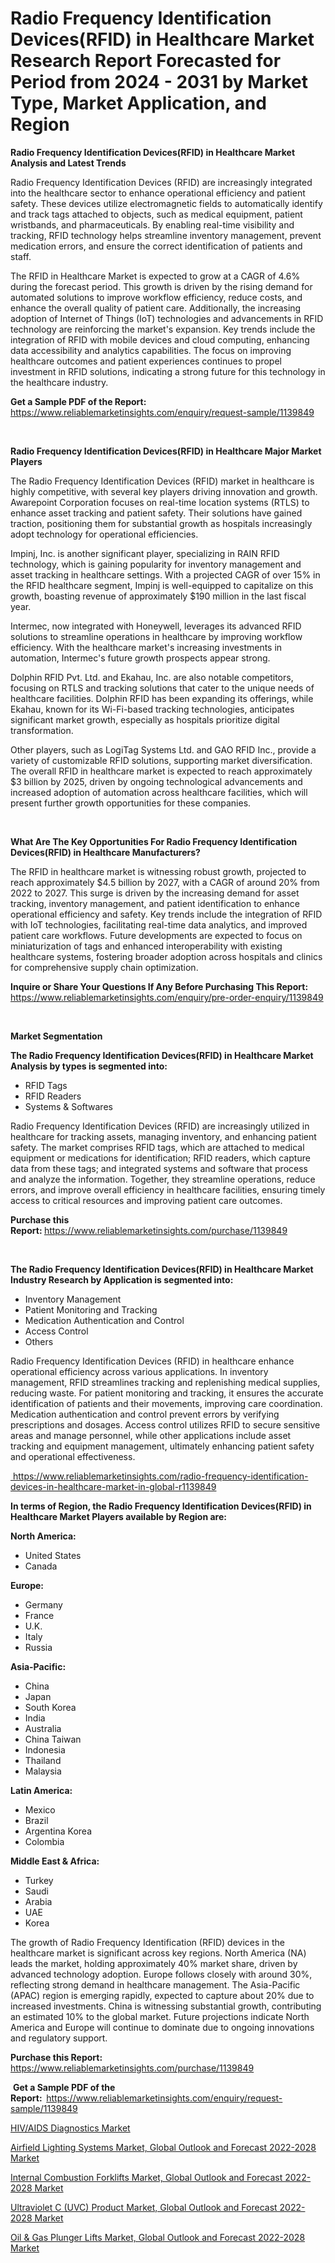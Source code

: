 <p><h1>Radio Frequency Identification Devices(RFID) in Healthcare Market Research Report Forecasted for Period from 2024 -  2031 by Market Type, Market Application, and Region</h1></p><p><strong>Radio Frequency Identification Devices(RFID) in Healthcare Market Analysis and Latest Trends</strong></p>
<p><p>Radio Frequency Identification Devices (RFID) are increasingly integrated into the healthcare sector to enhance operational efficiency and patient safety. These devices utilize electromagnetic fields to automatically identify and track tags attached to objects, such as medical equipment, patient wristbands, and pharmaceuticals. By enabling real-time visibility and tracking, RFID technology helps streamline inventory management, prevent medication errors, and ensure the correct identification of patients and staff.</p><p>The RFID in Healthcare Market is expected to grow at a CAGR of 4.6% during the forecast period. This growth is driven by the rising demand for automated solutions to improve workflow efficiency, reduce costs, and enhance the overall quality of patient care. Additionally, the increasing adoption of Internet of Things (IoT) technologies and advancements in RFID technology are reinforcing the market's expansion. Key trends include the integration of RFID with mobile devices and cloud computing, enhancing data accessibility and analytics capabilities. The focus on improving healthcare outcomes and patient experiences continues to propel investment in RFID solutions, indicating a strong future for this technology in the healthcare industry.</p></p>
<p><strong>Get a Sample PDF of the Report:&nbsp;</strong> <a href="https://www.reliablemarketinsights.com/enquiry/request-sample/1139849?utm_campaign=1288&utm_medium=2&utm_source=Github&utm_content=ia&utm_term=14102024&utm_id=radio-frequency-identification-devicesrfid-in-healthcare">https://www.reliablemarketinsights.com/enquiry/request-sample/1139849</a></p>
<p>&nbsp;</p>
<p><strong>Radio Frequency Identification Devices(RFID) in Healthcare Major Market Players</strong></p>
<p><p>The Radio Frequency Identification Devices (RFID) market in healthcare is highly competitive, with several key players driving innovation and growth. Awarepoint Corporation focuses on real-time location systems (RTLS) to enhance asset tracking and patient safety. Their solutions have gained traction, positioning them for substantial growth as hospitals increasingly adopt technology for operational efficiencies.</p><p>Impinj, Inc. is another significant player, specializing in RAIN RFID technology, which is gaining popularity for inventory management and asset tracking in healthcare settings. With a projected CAGR of over 15% in the RFID healthcare segment, Impinj is well-equipped to capitalize on this growth, boasting revenue of approximately $190 million in the last fiscal year.</p><p>Intermec, now integrated with Honeywell, leverages its advanced RFID solutions to streamline operations in healthcare by improving workflow efficiency. With the healthcare market's increasing investments in automation, Intermec's future growth prospects appear strong.</p><p>Dolphin RFID Pvt. Ltd. and Ekahau, Inc. are also notable competitors, focusing on RTLS and tracking solutions that cater to the unique needs of healthcare facilities. Dolphin RFID has been expanding its offerings, while Ekahau, known for its Wi-Fi-based tracking technologies, anticipates significant market growth, especially as hospitals prioritize digital transformation.</p><p>Other players, such as LogiTag Systems Ltd. and GAO RFID Inc., provide a variety of customizable RFID solutions, supporting market diversification. The overall RFID in healthcare market is expected to reach approximately $3 billion by 2025, driven by ongoing technological advancements and increased adoption of automation across healthcare facilities, which will present further growth opportunities for these companies.</p></p>
<p>&nbsp;</p>
<p><strong>What Are The Key Opportunities For Radio Frequency Identification Devices(RFID) in Healthcare Manufacturers?</strong></p>
<p><p>The RFID in healthcare market is witnessing robust growth, projected to reach approximately $4.5 billion by 2027, with a CAGR of around 20% from 2022 to 2027. This surge is driven by the increasing demand for asset tracking, inventory management, and patient identification to enhance operational efficiency and safety. Key trends include the integration of RFID with IoT technologies, facilitating real-time data analytics, and improved patient care workflows. Future developments are expected to focus on miniaturization of tags and enhanced interoperability with existing healthcare systems, fostering broader adoption across hospitals and clinics for comprehensive supply chain optimization.</p></p>
<p><strong>Inquire or Share Your Questions If Any Before Purchasing This Report:</strong> <a href="https://www.reliablemarketinsights.com/enquiry/pre-order-enquiry/1139849?utm_campaign=1288&utm_medium=2&utm_source=Github&utm_content=ia&utm_term=14102024&utm_id=radio-frequency-identification-devicesrfid-in-healthcare">https://www.reliablemarketinsights.com/enquiry/pre-order-enquiry/1139849</a></p>
<p>&nbsp;</p>
<p><strong>Market Segmentation</strong></p>
<p><strong>The Radio Frequency Identification Devices(RFID) in Healthcare Market Analysis by types is segmented into:</strong></p>
<p><ul><li>RFID Tags</li><li>RFID Readers</li><li>Systems & Softwares</li></ul></p>
<p><p>Radio Frequency Identification Devices (RFID) are increasingly utilized in healthcare for tracking assets, managing inventory, and enhancing patient safety. The market comprises RFID tags, which are attached to medical equipment or medications for identification; RFID readers, which capture data from these tags; and integrated systems and software that process and analyze the information. Together, they streamline operations, reduce errors, and improve overall efficiency in healthcare facilities, ensuring timely access to critical resources and improving patient care outcomes.</p></p>
<p><strong>Purchase this Report:&nbsp;</strong><a href="https://www.reliablemarketinsights.com/purchase/1139849?utm_campaign=1288&utm_medium=2&utm_source=Github&utm_content=ia&utm_term=14102024&utm_id=radio-frequency-identification-devicesrfid-in-healthcare">https://www.reliablemarketinsights.com/purchase/1139849</a></p>
<p>&nbsp;</p>
<p><strong>The Radio Frequency Identification Devices(RFID) in Healthcare Market Industry Research by Application is segmented into:</strong></p>
<p><ul><li>Inventory Management</li><li>Patient Monitoring and Tracking</li><li>Medication Authentication and Control</li><li>Access Control</li><li>Others</li></ul></p>
<p><p>Radio Frequency Identification Devices (RFID) in healthcare enhance operational efficiency across various applications. In inventory management, RFID streamlines tracking and replenishing medical supplies, reducing waste. For patient monitoring and tracking, it ensures the accurate identification of patients and their movements, improving care coordination. Medication authentication and control prevent errors by verifying prescriptions and dosages. Access control utilizes RFID to secure sensitive areas and manage personnel, while other applications include asset tracking and equipment management, ultimately enhancing patient safety and operational effectiveness.</p></p>
<p><a href="https://www.reliablemarketinsights.com/radio-frequency-identification-devices-in-healthcare-market-in-global-r1139849?utm_campaign=1288&utm_medium=2&utm_source=Github&utm_content=ia&utm_term=14102024&utm_id=radio-frequency-identification-devicesrfid-in-healthcare">&nbsp;https://www.reliablemarketinsights.com/radio-frequency-identification-devices-in-healthcare-market-in-global-r1139849</a></p>
<p><strong>In terms of Region, the Radio Frequency Identification Devices(RFID) in Healthcare Market Players available by Region are:</strong></p>
<p>
    <p> <strong> North America: </strong>
        <ul>
            <li>United States</li>
            <li>Canada</li>
        </ul>
        </p> 
    <p> <strong> Europe: </strong>
        <ul>
            <li>Germany</li>
            <li>France</li>
            <li>U.K.</li>
            <li>Italy</li>
            <li>Russia</li>
        </ul>
        </p> 
    <p> <strong> Asia-Pacific: </strong>
        <ul>
            <li>China</li>
            <li>Japan</li>
            <li>South Korea</li>
            <li>India</li>
            <li>Australia</li>
            <li>China Taiwan</li>
            <li>Indonesia</li>
            <li>Thailand</li>
            <li>Malaysia</li>
        </ul>
        </p> 
    <p> <strong> Latin America: </strong>
        <ul>
            <li>Mexico</li>
            <li>Brazil</li>
            <li>Argentina Korea</li>
            <li>Colombia</li>
        </ul>
        </p> 
    <p> <strong> Middle East & Africa: </strong>
        <ul>
            <li>Turkey</li>
            <li>Saudi</li>
            <li>Arabia</li>
            <li>UAE</li>
            <li>Korea</li>
        </ul>
    </p>
    </p>
<p><p>The growth of Radio Frequency Identification (RFID) devices in the healthcare market is significant across key regions. North America (NA) leads the market, holding approximately 40% market share, driven by advanced technology adoption. Europe follows closely with around 30%, reflecting strong demand in healthcare management. The Asia-Pacific (APAC) region is emerging rapidly, expected to capture about 20% due to increased investments. China is witnessing substantial growth, contributing an estimated 10% to the global market. Future projections indicate North America and Europe will continue to dominate due to ongoing innovations and regulatory support.</p></p>
<p><strong>Purchase this Report: </strong><a href="https://www.reliablemarketinsights.com/purchase/1139849?utm_campaign=1288&utm_medium=2&utm_source=Github&utm_content=ia&utm_term=14102024&utm_id=radio-frequency-identification-devicesrfid-in-healthcare">https://www.reliablemarketinsights.com/purchase/1139849</a></p>
<p>&nbsp;<strong>Get a Sample PDF of the Report:&nbsp;&nbsp;</strong><a href="https://www.reliablemarketinsights.com/enquiry/request-sample/1139849?utm_campaign=1288&utm_medium=2&utm_source=Github&utm_content=ia&utm_term=14102024&utm_id=radio-frequency-identification-devicesrfid-in-healthcare">https://www.reliablemarketinsights.com/enquiry/request-sample/1139849</a></p>
<p><strong></strong></p>
<p><p><a href="https://github.com/gulaimolin/Market-Research-Report-List-6/blob/main/hivaids-diagnostics-market.md?utm_campaign=1288&utm_medium=2&utm_source=Github&utm_content=ia&utm_term=14102024&utm_id=radio-frequency-identification-devicesrfid-in-healthcare">HIV/AIDS Diagnostics Market</a></p><p><a href="https://www.linkedin.com/pulse/airfield-lighting-systems-market-global-outlook-forecast-2022-2028-fojjf?trk=public_post_embed_feed-article-content&utm_campaign=1288&utm_medium=2&utm_source=Github&utm_content=ia&utm_term=14102024&utm_id=radio-frequency-identification-devicesrfid-in-healthcare">Airfield Lighting Systems Market, Global Outlook and Forecast 2022-2028 Market</a></p><p><a href="https://www.linkedin.com/pulse/insights-internal-combustion-forklifts-market-global-outlook-5sprf?utm_campaign=1288&utm_medium=2&utm_source=Github&utm_content=ia&utm_term=14102024&utm_id=radio-frequency-identification-devicesrfid-in-healthcare">Internal Combustion Forklifts Market, Global Outlook and Forecast 2022-2028 Market</a></p><p><a href="https://www.linkedin.com/pulse/strategic-forecast-ultraviolet-c-uvc-product-market-global-outlook-jaykf?utm_campaign=1288&utm_medium=2&utm_source=Github&utm_content=ia&utm_term=14102024&utm_id=radio-frequency-identification-devicesrfid-in-healthcare">Ultraviolet C (UVC) Product Market, Global Outlook and Forecast 2022-2028 Market</a></p><p><a href="https://www.linkedin.com/pulse/oil-gas-plunger-lifts-market-global-outlook-forecast-2022-2028-qqqxf?utm_campaign=1288&utm_medium=2&utm_source=Github&utm_content=ia&utm_term=14102024&utm_id=radio-frequency-identification-devicesrfid-in-healthcare">Oil & Gas Plunger Lifts Market, Global Outlook and Forecast 2022-2028 Market</a></p></p>